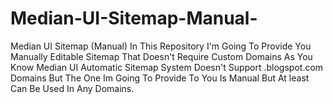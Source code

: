 # Median-UI-Sitemap-Manual-
Median UI Sitemap (Manual) In This Repository I'm Going To Provide You Manually Editable Sitemap That Doesn't Require Custom Domains As You Know Median UI Automatic Sitemap System Doesn't Support .blogspot.com Domains But The One Im Going To Provide To You Is Manual But At least Can Be Used In Any Domains.
